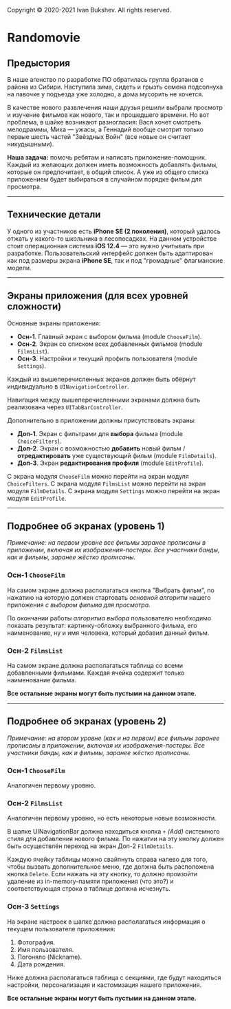 Copyright © 2020-2021 Ivan Bukshev. All rights reserved.

# Randomovie

## Предыстория

В наше агенство по разработке ПО обратилась группа братанов с района из Сибири. 
Наступила зима, сидеть и грызть семена подсолнуха на лавочке у подъезда уже холодно, а дома мусорить не хочется.

В качестве нового развлечения наши друзья решили выбрали просмотр и изучение фильмов как нового, так и прошедшего времени. Но вот проблема, в шайке возникают разногласия: Вася хочет смотреть мелодраммы, Миха — ужасы, а Геннадий вообще смотрит только первые шесть частей "Звёздных Войн" (все новые он считает никудышными).

**Наша задача:** помочь ребятам и написать приложение-помощник.
Каждый из желающих должен иметь возможность добавлять фильмы, которые он предпочитает, в общий список. 
А уже из общего списка приложением будет выбираться в случайном порядке фильм для просмотра.

---

## Технические детали

У одного из участников есть **iPhone SE (2 поколения)**, который удалось отжать у какого-то школьника в лесопосадках.
На данном устройстве стоит операционная система **iOS 12.4** — это нужно учитывать при разработке.
Пользовательский интерфейс должен быть адаптирован как под размеры экрана **iPhone SE**, так и под "громадные" флагманские модели.

---

## Экраны приложения (для всех уровней сложности)

Основные экраны приложения:
- **Осн-1**. Главный экран с выбором фильма (module ```ChooseFilm```). 
- **Осн-2**. Экран со списком всех добавленных фильмов (module ```FilmsList```).
- **Осн-3**. Настройки и текущий профиль пользователя (module ```Settings```).

Каждый из вышеперечисленных экранов должен быть обёрнут индивидуально в ```UINavigationController```.

Навигация между вышеперечисленными экранами должна быть реализована через ```UITabBarController```.

Дополнительно в приложении должны присутствовать экраны:
- **Доп-1**. Экран с фильтрами для **выбора** фильма (module ```ChoiceFilters```).
- **Доп-2**. Экран с возможностью **добавить** новый фильм / **отредактировать** уже существующий фильм (module ```FilmDetails```).
- **Доп-3**. Экран **редактирования профиля** (module ```EditProfile```).

С экрана модуля ```ChooseFilm``` можно перейти на экран модуля ```ChoiceFilters```.
С экрана модуля ```FilmsList``` можно перейти на экран модуля ```FilmDetails```.
С экрана модуля ```Settings``` можно перейти на экран модуля ```EditProfile```.

---

## Подробнее об экранах (уровень 1)

*Примечание: на первом уровне все фильмы заранее прописаны в приложении, включая их изображения-постеры. Все участники банды, как и фильмы, заранее жёстко прописаны.*

### Осн-1 ```ChooseFilm```

На самом экране должна располагаться кнопка "Выбрать фильм", по нажатию на которую должен стартовать *основной алгоритм* нашего приложения *с выбором фильма для просмотра*.

По окончании работы *алгоритма выбора* пользователю необходимо показать результат: картинку-обложку выбранного фильма, его наименование, ну и имя человека, который добавил данный фильм.

### Осн-2 ```FilmsList```

На самом экране должна располагаться таблица со всеми добавленными фильмами. 
Каждая ячейка содержит только наименование фильма.

**Все остальные экраны могут быть пустыми на данном этапе.**

---

## Подробнее об экранах (уровень 2)

*Примечание: на втором уровне (как и на первом) все фильмы заранее прописаны в приложении, включая их изображения-постеры. Все участники банды, как и фильмы, заранее жёстко прописаны.*

### Осн-1 ```ChooseFilm```

Аналогичен первому уровню.

### Осн-2 ```FilmsList```

Аналогичен первому уровню, но есть некоторые новые возможности.

В шапке UINavigationBar должна находиться кнопка ```+``` *(Add)* системного стиля для добавления нового фильма. 
По нажатии на эту кнопку должен быть осуществлён переход на экран Доп-2 ```FilmDetails```.

Каждую ячейку таблицы можно свайпнуть справа налево для того, чтобы вызвать дополнительное меню, где должна быть расположена кнопка ```Delete```.
Если нажать на эту кнопку, то должно произойти удаление из in-memory-памяти приложения (что это?) и соответствующая строка в таблице должна исчезнуть.

### Осн-3 ```Settings```

На экране настроек в шапке должна располагаться информация о текущем пользователе приложения:
1. Фотография.
2. Имя пользователя.
3. Погоняло (Nickname).
4. Дата рождения.

Ниже должна располагаться таблица с секциями, где будут находиться настройки, персонализация и кастомизация нашего приложения.

**Все остальные экраны могут быть пустыми на данном этапе.**

